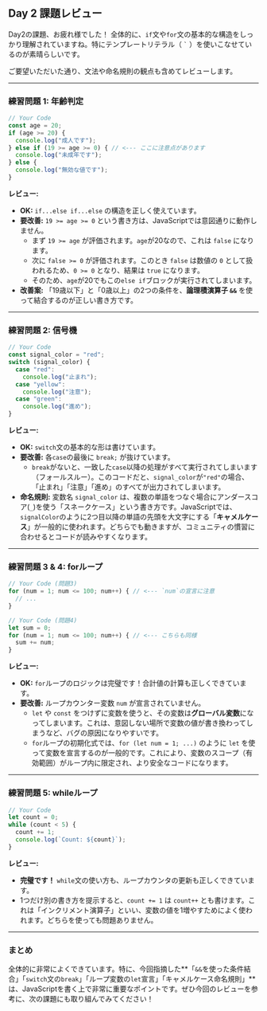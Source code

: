 ## Day 2 課題レビュー

Day2の課題、お疲れ様でした！
全体的に、`if`文や`for`文の基本的な構造をしっかり理解されていますね。特にテンプレートリテラル（ `` ` `` ）を使いこなせているのが素晴らしいです。

ご要望いただいた通り、文法や命名規則の観点も含めてレビューします。

---

### 練習問題 1: 年齢判定

```javascript
// Your Code
const age = 20;
if (age >= 20) {
  console.log("成人です");
} else if (19 >= age >= 0) { // <--- ここに注意点があります
  console.log("未成年です");
} else {
  console.log("無効な値です");
}
```

**レビュー:**
*   **OK:** `if...else if...else` の構造を正しく使えています。
*   **要改善:** `19 >= age >= 0` という書き方は、JavaScriptでは意図通りに動作しません。
    *   まず `19 >= age` が評価されます。`age`が20なので、これは `false` になります。
    *   次に `false >= 0` が評価されます。このとき `false` は数値の `0` として扱われるため、`0 >= 0` となり、結果は `true` になります。
    *   そのため、`age`が20でもこの`else if`ブロックが実行されてしまいます。
*   **改善案:** 「19歳以下」と「0歳以上」の2つの条件を、**論理積演算子 `&&`** を使って結合するのが正しい書き方です。

---

### 練習問題 2: 信号機

```javascript
// Your Code
const signal_color = "red";
switch (signal_color) {
  case "red":
    console.log("止まれ");
  case "yellow":
    console.log("注意");
  case "green":
    console.log("進め");
}
```

**レビュー:**
*   **OK:** `switch`文の基本的な形は書けています。
*   **要改善:** 各`case`の最後に `break;` が抜けています。
    *   `break`がないと、一致した`case`以降の処理がすべて実行されてしまいます（フォールスルー）。このコードだと、`signal_color`が`"red"`の場合、「止まれ」「注意」「進め」のすべてが出力されてしまいます。
*   **命名規則:** 変数名 `signal_color` は、複数の単語をつなぐ場合にアンダースコア(`_`)を使う「スネークケース」という書き方です。JavaScriptでは、`signalColor`のように2つ目以降の単語の先頭を大文字にする「**キャメルケース**」が一般的に使われます。どちらでも動きますが、コミュニティの慣習に合わせるとコードが読みやすくなります。

---

### 練習問題 3 & 4: forループ

```javascript
// Your Code (問題3)
for (num = 1; num <= 100; num++) { // <--- `num`の宣言に注意
  // ...
}

// Your Code (問題4)
let sum = 0;
for (num = 1; num <= 100; num++) { // <--- こちらも同様
  sum += num;
}
```

**レビュー:**
*   **OK:** `for`ループのロジックは完璧です！合計値の計算も正しくできています。
*   **要改善:** ループカウンター変数 `num` が宣言されていません。
    *   `let` や `const` をつけずに変数を使うと、その変数は**グローバル変数**になってしまいます。これは、意図しない場所で変数の値が書き換わってしまうなど、バグの原因になりやすいです。
    *   `for`ループの初期化式では、`for (let num = 1; ...)` のように `let` を使って変数を宣言するのが一般的です。これにより、変数のスコープ（有効範囲）がループ内に限定され、より安全なコードになります。

---

### 練習問題 5: whileループ

```javascript
// Your Code
let count = 0;
while (count < 5) {
  count += 1;
  console.log(`Count: ${count}`);
}
```

**レビュー:**
*   **完璧です！** `while`文の使い方も、ループカウンタの更新も正しくできています。
*   1つだけ別の書き方を提示すると、`count += 1` は `count++` とも書けます。これは「インクリメント演算子」といい、変数の値を1増やすためによく使われます。どちらを使っても問題ありません。

---

### まとめ

全体的に非常によくできています。特に、今回指摘した**「`&&`を使った条件結合」「`switch`文の`break`」「ループ変数の`let`宣言」「キャメルケース命名規則」**は、JavaScriptを書く上で非常に重要なポイントです。ぜひ今回のレビューを参考に、次の課題にも取り組んでみてください！
